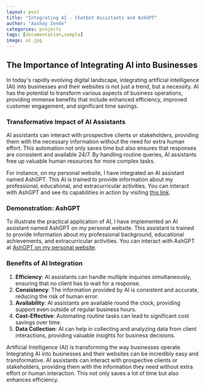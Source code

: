 ```yaml
---
layout: post
title: "Integrating AI - Chatbot Assistants and AshGPT"
author: "Aashay Zende"
categories: projects
tags: [documentation,sample]
image: ai.jpg
---
```


## The Importance of Integrating AI into Businesses

In today's rapidly evolving digital landscape, integrating artificial intelligence (AI) into businesses and their websites is not just a trend, but a necessity. AI has the potential to transform various aspects of business operations, providing immense benefits that include enhanced efficiency, improved customer engagement, and significant time savings.

### Transformative Impact of AI Assistants

AI assistants can interact with prospective clients or stakeholders, providing them with the necessary information without the need for extra human effort. This automation not only saves time but also ensures that responses are consistent and available 24/7. By handling routine queries, AI assistants free up valuable human resources for more complex tasks.

For instance, on my personal website, I have integrated an AI assistant named AshGPT. This AI is trained to provide information about my professional, educational, and extracurricular activities. You can interact with AshGPT and see its capabilities in action by visiting [this link](https://ash247.streamlit.app/).

### Demonstration: AshGPT

To illustrate the practical application of AI, I have implemented an AI assistant named AshGPT on my personal website. This assistant is trained to provide information about my professional background, educational achievements, and extracurricular activities. You can interact with AshGPT at [AshGPT on my personal website](https://ash247.streamlit.app/).

### Benefits of AI Integration

1. **Efficiency**: AI assistants can handle multiple inquiries simultaneously, ensuring that no client has to wait for a response.
    <i class="fas fa-rocket"></i>
2. **Consistency**: The information provided by AI is consistent and accurate, reducing the risk of human error.
   <i class="fas fa-sync-alt"></i>
3. **Availability**: AI assistants are available round the clock, providing support even outside of regular business hours.
   <i class="fas fa-clock"></i>
4. **Cost-Effective**: Automating routine tasks can lead to significant cost savings over time.
   <i class="fas fa-dollar-sign"></i>
5. **Data Collection**: AI can help in collecting and analyzing data from client interactions, providing valuable insights for business decisions.
   <i class="fas fa-chart-line"></i>


Artificial Intelligence (AI) is transforming the way businesses operate. Integrating AI into businesses and their websites can be incredibly easy and transformative. AI assistants can interact with prospective clients or stakeholders, providing them with the information they need without extra effort or human interaction. This not only saves a lot of time but also enhances efficiency.



